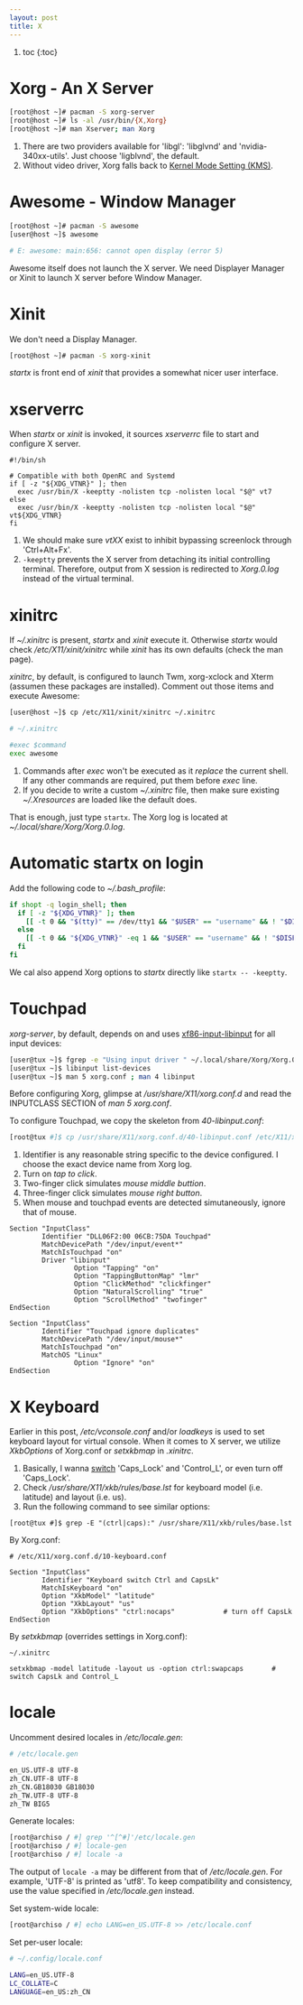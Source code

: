 ```yaml
---
layout: post
title: X
---
```


1. toc
{:toc}

# Xorg - An X Server

```bash
[root@host ~]# pacman -S xorg-server
[root@host ~]# ls -al /usr/bin/{X,Xorg}
[root@host ~]# man Xserver; man Xorg
```

1. There are two providers available for 'libgl': 'libglvnd' and 'nvidia-340xx-utils'. Just choose 'ligblvnd', the default.
2. Without video driver, Xorg falls back to [Kernel Mode Setting (KMS)](https://wiki.archlinux.org/index.php/Kernel_mode_setting).

# Awesome - Window Manager

```bash
[root@host ~]# pacman -S awesome
[user@host ~]$ awesome

# E: awesome: main:656: cannot open display (error 5)
```

Awesome itself does not launch the X server. We need Displayer Manager or Xinit to launch X server before Window Manager.

# Xinit

We don't need a Display Manager.

```bash
[root@host ~]# pacman -S xorg-xinit
```

*startx* is front end of *xinit* that provides a somewhat nicer user interface.

# xserverrc

When *startx* or *xinit* is invoked, it sources *xserverrc* file to start and configure X server.

```shell
#!/bin/sh

# Compatible with both OpenRC and Systemd
if [ -z "${XDG_VTNR}" ]; then
  exec /usr/bin/X -keeptty -nolisten tcp -nolisten local "$@" vt7
else
  exec /usr/bin/X -keeptty -nolisten tcp -nolisten local "$@" vt${XDG_VTNR}
fi
```

1. We should make sure *vtXX* exist to inhibit bypassing screenlock through 'Ctrl+Alt+Fx'.
2. `-keeptty` prevents the X server from detaching its initial controlling terminal. Therefore, output from X session is redirected to *Xorg.0.log* instead of the virtual terminal.

# xinitrc

If *~/.xinitrc* is present, *startx* and *xinit* execute it. Otherwise *startx* would check */etc/X11/xinit/xinitrc* while *xinit* has its own defaults (check the man page).

*xinitrc*, by default, is configured to launch Twm, xorg-xclock and Xterm (assumen these packages are installed). Comment out those items and execute Awesome:

```bash
[user@host ~]$ cp /etc/X11/xinit/xinitrc ~/.xinitrc

# ~/.xinitrc

#exec $command
exec awesome
```

1. Commands after *exec* won't be executed as it _replace_ the current shell. If any other commands are required, put them before *exec* line.
2. If you decide to write a custom *~/.xinitrc* file, then make sure existing *~/.Xresources* are loaded like the default does.

That is enough, just type `startx`. The Xorg log is located at  *~/.local/share/Xorg/Xorg.0.log*.

# Automatic startx on login

Add the following code to *~/.bash_profile*:

```bash
if shopt -q login_shell; then
  if [ -z "${XDG_VTNR}" ]; then
    [[ -t 0 && "$(tty)" == /dev/tty1 && "$USER" == "username" && ! "$DISPLAY" ]] && exec startx 2>&1 | tee "$HOME"/.startx.log
  else
    [[ -t 0 && "${XDG_VTNR}" -eq 1 && "$USER" == "username" && ! "$DISPLAY" ]] && exec startx 2>&1 | tee "$HOME"/.startx.log
  fi
fi
```

We cal also append Xorg options to *startx* directly like `startx -- -keeptty`.

# Touchpad

*xorg-server*, by default, depends on and uses [xf86-input-libinput](https://wiki.archlinux.org/index.php/Libinput#Configuration) for all input devices:

```bash
[user@tux ~]$ fgrep -e "Using input driver " ~/.local/share/Xorg/Xorg.0.log
[user@tux ~]$ libinput list-devices
[user@tux ~]$ man 5 xorg.conf ; man 4 libinput
```

Before configuring Xorg, glimpse at */usr/share/X11/xorg.conf.d* and read the INPUTCLASS SECTION of *man 5 xorg.conf*.

To configure Touchpad, we copy the skeleton from *40-libinput.conf*:

```bash
[root@tux #]$ cp /usr/share/X11/xorg.conf.d/40-libinput.conf /etc/X11/xorg.conf.d/30-touchpad.conf
```

1. Identifier is any reasonable string specific to the device configured. I choose the exact device name from Xorg log.
2. Turn on _tap to click_.
3. Two-finger click simulates _mouse middle buttion_.
4. Three-finger click simulates _mouse right button_.
5. When mouse and touchpad events are detected simutaneously, ignore that of mouse.

```
Section "InputClass"
        Identifier "DLL06F2:00 06CB:75DA Touchpad"
        MatchDevicePath "/dev/input/event*"
        MatchIsTouchpad "on"
        Driver "libinput"
                Option "Tapping" "on"
                Option "TappingButtonMap" "lmr"
                Option "ClickMethod" "clickfinger"
                Option "NaturalScrolling" "true"
                Option "ScrollMethod" "twofinger"
EndSection

Section "InputClass"
        Identifier "Touchpad ignore duplicates"
        MatchDevicePath "/dev/input/mouse*"
        MatchIsTouchpad "on"
        MatchOS "Linux"
                Option "Ignore" "on"
EndSection
```

# X Keyboard

Earlier in this post, */etc/vconsole.conf* and/or *loadkeys* is used to set keyboard layout for virtual console. When it comes to X server, we utilize _XkbOptions_ of Xorg.conf or _setxkbmap_ in _.xinitrc_.

1. Basically, I wanna [switch](https://www.emacswiki.org/emacs/MovingTheCtrlKey) 'Caps_Lock' and 'Control_L', or even turn off 'Caps_Lock'.
2. Check */usr/share/X11/xkb/rules/base.lst* for keyboard model (i.e. latitude) and layout (i.e. us).
3. Run the following command to see similar options:

```
[root@tux #]$ grep -E "(ctrl|caps):" /usr/share/X11/xkb/rules/base.lst
```

By Xorg.conf:

```
# /etc/X11/xorg.conf.d/10-keyboard.conf

Section "InputClass"
        Identifier "Keyboard switch Ctrl and CapsLk"
        MatchIsKeyboard "on"
        Option "XkbModel" "latitude"
        Option "XkbLayout" "us"
        Option "XkbOptions" "ctrl:nocaps"            # turn off CapsLk
EndSection
```

By _setxkbmap_ (overrides settings in Xorg.conf):

```
~/.xinitrc

setxkbmap -model latitude -layout us -option ctrl:swapcaps       # switch CapsLk and Control_L
```

# locale

Uncomment desired locales in */etc/locale.gen*:

```bash
# /etc/locale.gen

en_US.UTF-8 UTF-8
zh_CN.UTF-8 UTF-8
zh_CN.GB18030 GB18030
zh_TW.UTF-8 UTF-8
zh_TW BIG5
```

Generate locales:

```bash
[root@archiso / #] grep '^[^#]'/etc/locale.gen
[root@archiso / #] locale-gen
[root@archiso / #] locale -a
```

The output of `locale -a` may be different from that of */etc/locale.gen*. For example, 'UTF-8' is printed as 'utf8'. To keep compatibility and consistency, use the value specified in */etc/locale.gen* instead.

Set system-wide locale:

```bash
[root@archiso / #] echo LANG=en_US.UTF-8 >> /etc/locale.conf
```

Set per-user locale:

```bash
# ~/.config/locale.conf

LANG=en_US.UTF-8
LC_COLLATE=C
LANGUAGE=en_US:zh_CN
```

# 